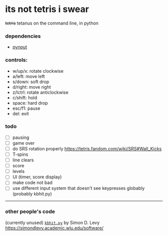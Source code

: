 # its not tetris i swear

~~tetris~~ tetanus on the command line, in python

### dependencies
 - [pynput](https://pypi.org/project/pynput/)

### controls: 
 - w/up/x: rotate clockwise
 - a/left: move left
 - s/down: soft drop
 - d/right: move right
 - z/lctrl: rotate anticlockwise
 - c/shift: hold
 - space: hard drop
 - esc/f1: pause
 - del: exit

### todo
 - [ ] pausing
 - [ ] game over
 - [ ] do SRS rotation properly https://tetris.fandom.com/wiki/SRS#Wall_Kicks
 - [ ] T-spins
 - [ ] line clears
 - [ ] score
 - [ ] levels
 - [ ] UI (timer, score display)
 - [ ] make code not bad
 - [ ] use different input system that doesn't see keypresses globably (probably kbhit.py)

---
### other people's code
(currently unused) [`kbhit.py`](kbhit.py) by Simon D. Levy https://simondlevy.academic.wlu.edu/software/